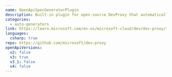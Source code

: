 ```yaml
---
name: OpenApiSpecGeneratorPlugin
description: Built-in plugin for open-source DevProxy that automatically generates OpenAPI 3.0 Spec from captured network requests
categories:
  - auto-generators
link: https://learn.microsoft.com/en-us/microsoft-cloud/dev/dev-proxy/technical-reference/openapispecgeneratorplugin
languages:
  csharp: true
repo: https://github.com/microsoft/dev-proxy
openApiVersions:
  v2: false
  v3: true
  v3_1: false
  v4: false
---
```

